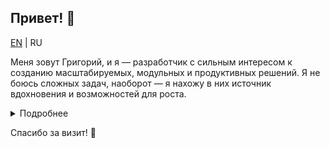 ## Привет! 👋
[EN](README.md) | RU

Меня зовут Григорий, и я — разработчик с сильным интересом к созданию масштабируемых, модульных и продуктивных решений.
Я не боюсь сложных задач, наоборот — я нахожу в них источник вдохновения и возможностей для роста.

<details>
  <summary>Подробнее</summary>
  Моя специализация — Java-разработка, где я применяю передовые подходы, включая модульные архитектуры, REST API и интеграции с внешними сервисами.
Вместе с этим, я постоянно ищу способы сделать процессы разработки проще и эффективнее, автоматизируя рутинные задачи.

##🎯 Мои сильные стороны:
Глубокое понимание архитектуры модульного монолита и умение строить его так, чтобы система оставалась гибкой и легко масштабируемой.
Работа с API и создание SDK, что позволяет делать удобные интеграции для клиентов.
Решение сложных задач оптимизации и повышения производительности, например, исследование скорости технологий и тестирование инструментов.
Умение смотреть на проблему шире: я знаю, что важно не только качество кода, но и управление процессами в команде и проекте.

##🚀 То, над чем я работаю:
Улучшение навыков интеграции и управления бизнес-процессами через Redmine и другие инструменты.
Прокачка в области микросервисов и их взаимодействия с монолитами.

Буду рад новым контактам, сотрудничеству или просто интересным техническим обсуждениям!
Если вы хотите узнать больше о моих проектах — загляните в репозитории.

## 🛠️ Оценка моих ключевых компетенций согласно пройденному тестированию на базе ИИ:  

| Область                     | Навыки и опыт                                     | Уровень владения (%) |  
|-----------------------------|--------------------------------------------------|----------------------|  
| **Языки программирования**   | Java (основной)                                 | 90%                  |  
|                             | SQL                                              | 75%                  |  
|                             | Основы Python                                    | 60%                  |  
|                             | HTML/CSS                                         | 70%                  |  
| **Архитектура приложений**   | Модульный монолит                                | 85%                  |  
|                             | REST API                                         | 80%                  |  
|                             | Микросервисы                                     | 70%                  |  
| **Фреймворки и библиотеки**  | Spring                                           | 80%                  |  
|                             | Hibernate                                        | 75%                  |  
|                             | WebClient, FeignClient                           | 70%                  |  
| **Инструменты разработки**   | Git                                              | 90%                  |  
|                             | Maven                                            | 85%                  |  
|                             | Docker                                           | 65%                  |  
|                             | IntelliJ IDEA                                    | 90%                  |  
| **Управление проектами**     | Redmine интеграции                               | 70%                  |  
|                             | Оптимизация бизнес-процессов                     | 75%                  |  
| **Паттерны проектирования**  | KISS (Keep It Simple, Stupid)                   | 85%                  |  
|                             | DRY (Don't Repeat Yourself)                     | 80%                  |  
|                             | YAGNI (You Aren't Gonna Need It)                 | 70%                  |  
|                             | BDUF (Big Design Up Front)                       | 60%                  |  
|                             | SOLID                                            | 85%                  |  
| **Дополнительно**            | Оптимизация производительности                  | 75%                  |  
|                             | Интеграция SDK                                   | 70%                  |  
</details>


Спасибо за визит! 🌟

